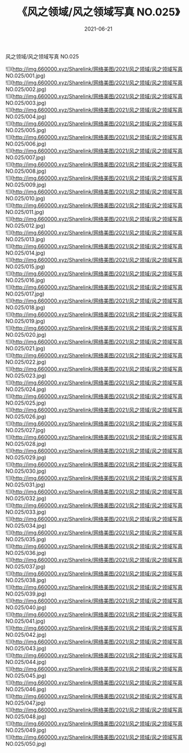 ﻿---
layout: post
title:  《风之领域/风之领域写真 NO.025》
date:   2021-06-21
img: http://img.660000.xyz/Sharelink/网络美图/2021/风之领域/风之领域写真 NO.025/000.jpg
categories: [美女, 清纯, 唯美]
---

风之领域/风之领域写真 NO.025

 ![](http://img.660000.xyz/Sharelink/网络美图/2021/风之领域/风之领域写真 NO.025/001.jpg) <br>![](http://img.660000.xyz/Sharelink/网络美图/2021/风之领域/风之领域写真 NO.025/002.jpg) <br>![](http://img.660000.xyz/Sharelink/网络美图/2021/风之领域/风之领域写真 NO.025/003.jpg) <br>![](http://img.660000.xyz/Sharelink/网络美图/2021/风之领域/风之领域写真 NO.025/004.jpg) <br>![](http://img.660000.xyz/Sharelink/网络美图/2021/风之领域/风之领域写真 NO.025/005.jpg) <br>![](http://img.660000.xyz/Sharelink/网络美图/2021/风之领域/风之领域写真 NO.025/006.jpg) <br>![](http://img.660000.xyz/Sharelink/网络美图/2021/风之领域/风之领域写真 NO.025/007.jpg) <br>![](http://img.660000.xyz/Sharelink/网络美图/2021/风之领域/风之领域写真 NO.025/008.jpg) <br>![](http://img.660000.xyz/Sharelink/网络美图/2021/风之领域/风之领域写真 NO.025/009.jpg) <br>![](http://img.660000.xyz/Sharelink/网络美图/2021/风之领域/风之领域写真 NO.025/010.jpg) <br>![](http://img.660000.xyz/Sharelink/网络美图/2021/风之领域/风之领域写真 NO.025/011.jpg) <br>![](http://img.660000.xyz/Sharelink/网络美图/2021/风之领域/风之领域写真 NO.025/012.jpg) <br>![](http://img.660000.xyz/Sharelink/网络美图/2021/风之领域/风之领域写真 NO.025/013.jpg) <br>![](http://img.660000.xyz/Sharelink/网络美图/2021/风之领域/风之领域写真 NO.025/014.jpg) <br>![](http://img.660000.xyz/Sharelink/网络美图/2021/风之领域/风之领域写真 NO.025/015.jpg) <br>![](http://img.660000.xyz/Sharelink/网络美图/2021/风之领域/风之领域写真 NO.025/016.jpg) <br>![](http://img.660000.xyz/Sharelink/网络美图/2021/风之领域/风之领域写真 NO.025/017.jpg) <br>![](http://img.660000.xyz/Sharelink/网络美图/2021/风之领域/风之领域写真 NO.025/018.jpg) <br>![](http://img.660000.xyz/Sharelink/网络美图/2021/风之领域/风之领域写真 NO.025/019.jpg) <br>![](http://img.660000.xyz/Sharelink/网络美图/2021/风之领域/风之领域写真 NO.025/020.jpg) <br>![](http://img.660000.xyz/Sharelink/网络美图/2021/风之领域/风之领域写真 NO.025/021.jpg) <br>![](http://img.660000.xyz/Sharelink/网络美图/2021/风之领域/风之领域写真 NO.025/022.jpg) <br>![](http://img.660000.xyz/Sharelink/网络美图/2021/风之领域/风之领域写真 NO.025/023.jpg) <br>![](http://img.660000.xyz/Sharelink/网络美图/2021/风之领域/风之领域写真 NO.025/024.jpg) <br>![](http://img.660000.xyz/Sharelink/网络美图/2021/风之领域/风之领域写真 NO.025/025.jpg) <br>![](http://img.660000.xyz/Sharelink/网络美图/2021/风之领域/风之领域写真 NO.025/026.jpg) <br>![](http://img.660000.xyz/Sharelink/网络美图/2021/风之领域/风之领域写真 NO.025/027.jpg) <br>![](http://img.660000.xyz/Sharelink/网络美图/2021/风之领域/风之领域写真 NO.025/028.jpg) <br>![](http://img.660000.xyz/Sharelink/网络美图/2021/风之领域/风之领域写真 NO.025/029.jpg) <br>![](http://img.660000.xyz/Sharelink/网络美图/2021/风之领域/风之领域写真 NO.025/030.jpg) <br>![](http://img.660000.xyz/Sharelink/网络美图/2021/风之领域/风之领域写真 NO.025/031.jpg) <br>![](http://img.660000.xyz/Sharelink/网络美图/2021/风之领域/风之领域写真 NO.025/032.jpg) <br>![](http://img.660000.xyz/Sharelink/网络美图/2021/风之领域/风之领域写真 NO.025/033.jpg) <br>![](http://img.660000.xyz/Sharelink/网络美图/2021/风之领域/风之领域写真 NO.025/034.jpg) <br>![](http://img.660000.xyz/Sharelink/网络美图/2021/风之领域/风之领域写真 NO.025/035.jpg) <br>![](http://img.660000.xyz/Sharelink/网络美图/2021/风之领域/风之领域写真 NO.025/036.jpg) <br>![](http://img.660000.xyz/Sharelink/网络美图/2021/风之领域/风之领域写真 NO.025/037.jpg) <br>![](http://img.660000.xyz/Sharelink/网络美图/2021/风之领域/风之领域写真 NO.025/038.jpg) <br>![](http://img.660000.xyz/Sharelink/网络美图/2021/风之领域/风之领域写真 NO.025/039.jpg) <br>![](http://img.660000.xyz/Sharelink/网络美图/2021/风之领域/风之领域写真 NO.025/040.jpg) <br>![](http://img.660000.xyz/Sharelink/网络美图/2021/风之领域/风之领域写真 NO.025/041.jpg) <br>![](http://img.660000.xyz/Sharelink/网络美图/2021/风之领域/风之领域写真 NO.025/042.jpg) <br>![](http://img.660000.xyz/Sharelink/网络美图/2021/风之领域/风之领域写真 NO.025/043.jpg) <br>![](http://img.660000.xyz/Sharelink/网络美图/2021/风之领域/风之领域写真 NO.025/044.jpg) <br>![](http://img.660000.xyz/Sharelink/网络美图/2021/风之领域/风之领域写真 NO.025/045.jpg) <br>![](http://img.660000.xyz/Sharelink/网络美图/2021/风之领域/风之领域写真 NO.025/046.jpg) <br>![](http://img.660000.xyz/Sharelink/网络美图/2021/风之领域/风之领域写真 NO.025/047.jpg) <br>![](http://img.660000.xyz/Sharelink/网络美图/2021/风之领域/风之领域写真 NO.025/048.jpg) <br>![](http://img.660000.xyz/Sharelink/网络美图/2021/风之领域/风之领域写真 NO.025/049.jpg) <br>![](http://img.660000.xyz/Sharelink/网络美图/2021/风之领域/风之领域写真 NO.025/050.jpg) <br>